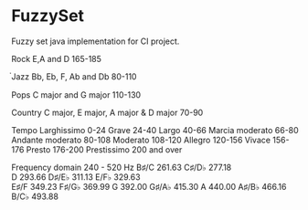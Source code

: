 # FuzzySet
Fuzzy set java implementation for CI project.

Rock
E,A and D
165-185

๋Jazz
Bb, Eb, F, Ab and Db
80-110

Pops
C major and G major
110-130

Country
C major, E major, A major & D major
70-90

Tempo
Larghissimo 0-24
Grave 24-40
Largo 40-66
Marcia moderato 66-80
Andante moderato 80-108
Moderato 108-120
Allegro 120-156
Vivace 156-176
Presto 176-200
Prestissimo 200 and over

Frequency
domain 240 - 520 Hz
B♯/C      261.63
C♯/D♭     277.18	    
D         293.66
D♯/E♭     311.13
E/F♭       329.63	
E♯/F       349.23
F♯/G♭     369.99
G       392.00
G♯/A♭     415.30
A       440.00
A♯/B♭     466.16
B/C♭       493.88	